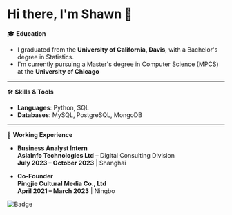 # Hi there, I'm Shawn 👋

🎓 **Education** 
- I graduated from the **University of California, Davis**, with a Bachelor's degree in Statistics.
- I'm currently pursuing a Master's degree in Computer Science (MPCS) at the **University of Chicago**

---

🛠️ **Skills & Tools**
- **Languages**: Python, SQL
- **Databases**: MySQL, PostgreSQL, MongoDB

---

🏢 **Working Experience**  
- **Business Analyst Intern**  
  **AsiaInfo Technologies Ltd** – Digital Consulting Division  
  **July 2023 – October 2023** | Shanghai

- **Co-Founder**  
  **Pingjie Cultural Media Co., Ltd**  
  **April 2021 – March 2023** | Ningbo

![Badge](https://img.shields.io/badge/Language-Python-blue)
